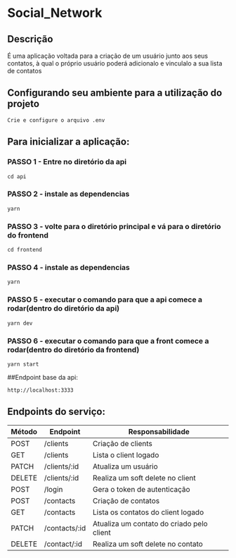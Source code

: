 # Social_Network
## Descrição
É uma aplicação voltada para a criação de um usuário junto aos seus contatos, à qual o próprio usuário poderá adicionalo e vinculalo a sua lista de contatos

## Configurando seu ambiente para a utilização do projeto
````
Crie e configure o arquivo .env 
````

## Para inicializar a aplicação:
### PASSO 1 - Entre no diretório da api
````
cd api
````
### PASSO 2 - instale as dependencias 
````
yarn
````
### PASSO 3 - volte para o diretório principal e vá para o diretório do frontend
````
cd frontend
````
### PASSO 4 - instale as dependencias 
````
yarn
````
### PASSO 5 - executar o comando para que a api comece a rodar(dentro do diretório da api)
````
yarn dev
````
### PASSO 6 - executar o comando para que a front comece a rodar(dentro do diretório da frontend)
````
yarn start
````

##Endpoint base da api:
````
http://localhost:3333
````

## Endpoints do serviço:

<table>
    <thead>
        <tr>
            <th>Método</th>
            <th>Endpoint</th>
            <th>Responsabilidade</th>
        </tr>
    </thead>
    <tbody>
        <tr>
            <td>POST</td>
            <td>/clients</td>
            <td>Criação de clients</td>
        </tr>
        <tr>
            <td>GET</td>
            <td>/clients</td>
            <td>Lista o client logado</td>
        </tr>
        <tr>
            <td>PATCH</td>
            <td>/clients/:id</td>
            <td>Atualiza um usuário</td>
        </tr>
        <tr>
            <td>DELETE</td>
            <td>/clients/:id</td>
            <td>Realiza um soft delete no client</td>
        </tr>
        <tr>
            <td>POST</td>
            <td>/login</td>
            <td>Gera o token de autenticação</td>
        </tr>
        <tr>
            <td>POST</td>
            <td>/contacts</td>
            <td>Criação de contatos</td>
        </tr>
        <tr>
            <td>GET</td>
            <td>/contacts</td>
            <td>Lista os contatos do client logado</td>
        </tr>
        <tr>
            <td>PATCH</td>
            <td>/contacts/:id</td>
            <td>Atualiza um contato do criado pelo client</td>
        </tr>
        <tr>
            <td>DELETE</td>
            <td>/contact/:id</td>
            <td>Realiza um soft delete no contato</td>
        </tr>
    </tbody>
</table>
